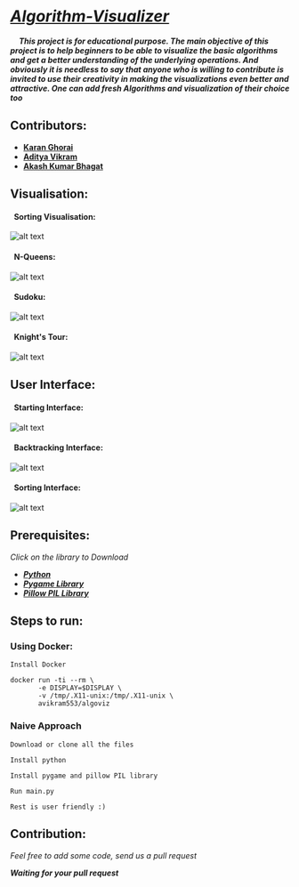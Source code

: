 # [*Algorithm-Visualizer*](https://github.com/karan236/Algorithm-Visualizer)
&nbsp;&nbsp;&nbsp;&nbsp;*__This project is for educational purpose. The main objective of this project is to help beginners to be able to visualize the basic algorithms and get a better understanding of the underlying operations. And obviously it is needless to say that anyone who is willing to contribute is invited to use their creativity in making the visualizations even better and attractive. One can add fresh Algorithms and visualization of their choice too__*


## Contributors:

* [__Karan Ghorai__](https://github.com/karan236)
* [__Aditya Vikram__](https://github.com/avikram553)
* [__Akash Kumar Bhagat__](https://github.com/charlie219)

## Visualisation:


#### &nbsp;&nbsp;Sorting Visualisation:

![alt text](https://github.com/karan236/Algorithm-Visualizer/blob/aditya/Images/Visualizer.gif?raw=true)

#### &nbsp;&nbsp;N-Queens:

![alt text](https://github.com/karan236/Algorithm-Visualizer/blob/aditya/Images/N-Queens.gif?raw=true)

#### &nbsp;&nbsp;Sudoku:

![alt text](https://github.com/karan236/Algorithm-Visualizer/blob/aditya/Images/SUDOKU.gif?raw=true)

#### &nbsp;&nbsp;Knight's Tour:

![alt text](https://github.com/karan236/Algorithm-Visualizer/blob/aditya/Images/KNIGHT'STOUR.gif?raw=true)

## User Interface:
#### &nbsp;&nbsp;Starting Interface:

![alt text](https://github.com/karan236/Algorithm-Visualizer/blob/aditya/Images/FirstInterface.png?raw=true)

#### &nbsp;&nbsp;Backtracking Interface:

![alt text](https://github.com/karan236/Algorithm-Visualizer/blob/aditya/Images/BacktrackingInterface.png?raw=true)

#### &nbsp;&nbsp;Sorting Interface:

![alt text](https://github.com/karan236/Algorithm-Visualizer/blob/aditya/Images/SortingInterface.png?raw=true)

## Prerequisites:
 *Click on the library to Download*
* [*__Python__*](https://www.python.org/downloads/)
* [*__Pygame Library__*](https://www.pygame.org/wiki/GettingStarted#Further%20information%20on%20installation)
* [*__Pillow PIL Library__*](https://pillow.readthedocs.io/en/stable/installation.html)

## Steps to run:

### Using Docker:
```
Install Docker
```

```
docker run -ti --rm \
       -e DISPLAY=$DISPLAY \
       -v /tmp/.X11-unix:/tmp/.X11-unix \
       avikram553/algoviz
```

### Naive Approach
```
Download or clone all the files
```

```
Install python
```

``` 
Install pygame and pillow PIL library
```

``` 
Run main.py
```

``` 
Rest is user friendly :)
```


## Contribution:
*Feel free to add some code, send us a pull request*



*__Waiting for your pull request__*
